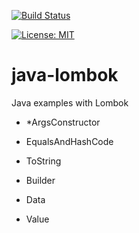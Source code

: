 [![Build Status](https://travis-ci.com/claudioaltamura/java-lombok.svg?branch=master)](https://travis-ci.com/claudioaltamura/java-lombok)

[![License: MIT](https://img.shields.io/badge/License-MIT-yellow.svg)](https://opensource.org/licenses/MIT)

# java-lombok
Java examples with Lombok

*  *ArgsConstructor
* EqualsAndHashCode
* ToString

* Builder
* Data
* Value
